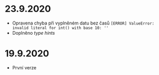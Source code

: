# 23.9.2020
* Opravena chyba při vyplněném datu bez časů `[ERROR] ValueError: invalid literal for int() with base 10: ''`
* Doplněno _type hints_

# 19.9.2020
* První verze